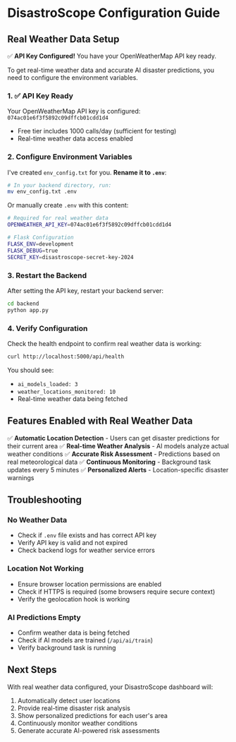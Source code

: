 # DisastroScope Configuration Guide

## Real Weather Data Setup

✅ **API Key Configured!** You have your OpenWeatherMap API key ready.

To get real-time weather data and accurate AI disaster predictions, you need to configure the environment variables.

### 1. ✅ API Key Ready

Your OpenWeatherMap API key is configured: `074ac01e6f3f5892c09dffcb01cdd1d4`
- Free tier includes 1000 calls/day (sufficient for testing)
- Real-time weather data access enabled

### 2. Configure Environment Variables

I've created `env_config.txt` for you. **Rename it to `.env`**:

```bash
# In your backend directory, run:
mv env_config.txt .env
```

Or manually create `.env` with this content:

```bash
# Required for real weather data
OPENWEATHER_API_KEY=074ac01e6f3f5892c09dffcb01cdd1d4

# Flask Configuration
FLASK_ENV=development
FLASK_DEBUG=true
SECRET_KEY=disastroscope-secret-key-2024
```

### 3. Restart the Backend

After setting the API key, restart your backend server:

```bash
cd backend
python app.py
```

### 4. Verify Configuration

Check the health endpoint to confirm real weather data is working:

```bash
curl http://localhost:5000/api/health
```

You should see:
- `ai_models_loaded: 3`
- `weather_locations_monitored: 10`
- Real-time weather data being fetched

## Features Enabled with Real Weather Data

✅ **Automatic Location Detection** - Users can get disaster predictions for their current area
✅ **Real-time Weather Analysis** - AI models analyze actual weather conditions
✅ **Accurate Risk Assessment** - Predictions based on real meteorological data
✅ **Continuous Monitoring** - Background task updates every 5 minutes
✅ **Personalized Alerts** - Location-specific disaster warnings

## Troubleshooting

### No Weather Data
- Check if `.env` file exists and has correct API key
- Verify API key is valid and not expired
- Check backend logs for weather service errors

### Location Not Working
- Ensure browser location permissions are enabled
- Check if HTTPS is required (some browsers require secure context)
- Verify the geolocation hook is working

### AI Predictions Empty
- Confirm weather data is being fetched
- Check if AI models are trained (`/api/ai/train`)
- Verify background task is running

## Next Steps

With real weather data configured, your DisastroScope dashboard will:
1. Automatically detect user locations
2. Provide real-time disaster risk analysis
3. Show personalized predictions for each user's area
4. Continuously monitor weather conditions
5. Generate accurate AI-powered risk assessments
